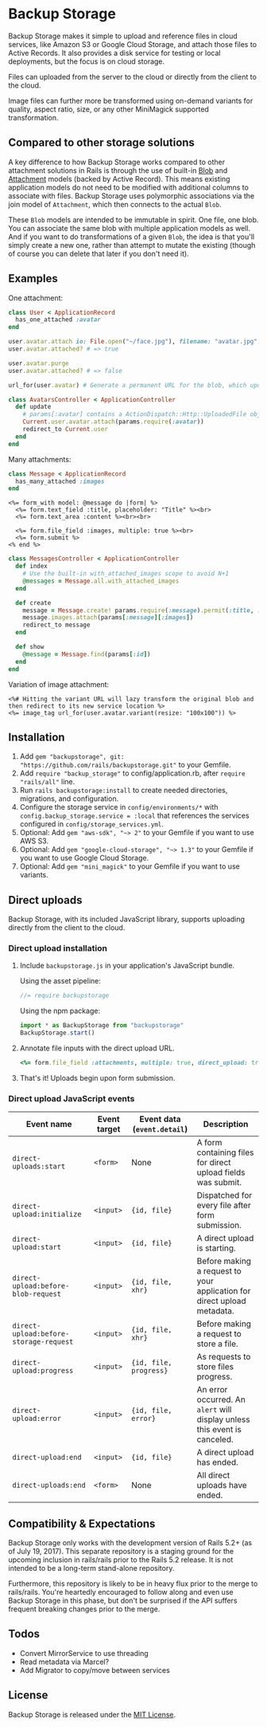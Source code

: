 # Backup Storage

Backup Storage makes it simple to upload and reference files in cloud services, like Amazon S3 or Google Cloud Storage,
and attach those files to Active Records. It also provides a disk service for testing or local deployments, but the
focus is on cloud storage.

Files can uploaded from the server to the cloud or directly from the client to the cloud.

Image files can further more be transformed using on-demand variants for quality, aspect ratio, size, or any other
MiniMagick supported transformation.

## Compared to other storage solutions

A key difference to how Backup Storage works compared to other attachment solutions in Rails is through the use of built-in [Blob](https://github.com/rails/backupstorage/blob/master/app/models/backup_storage/blob.rb) and [Attachment](https://github.com/rails/backupstorage/blob/master/app/models/backup_storage/attachment.rb) models (backed by Active Record). This means existing application models do not need to be modified with additional columns to associate with files. Backup Storage uses polymorphic associations via the join model of `Attachment`, which then connects to the actual `Blob`.

These `Blob` models are intended to be immutable in spirit. One file, one blob. You can associate the same blob with multiple application models as well. And if you want to do transformations of a given `Blob`, the idea is that you'll simply create a new one, rather than attempt to mutate the existing (though of course you can delete that later if you don't need it).

## Examples

One attachment:

```ruby
class User < ApplicationRecord
  has_one_attached :avatar
end

user.avatar.attach io: File.open("~/face.jpg"), filename: "avatar.jpg", content_type: "image/jpg"
user.avatar.attached? # => true

user.avatar.purge
user.avatar.attached? # => false

url_for(user.avatar) # Generate a permanent URL for the blob, which upon access will redirect to a temporary service URL.

class AvatarsController < ApplicationController
  def update
    # params[:avatar] contains a ActionDispatch::Http::UploadedFile object
    Current.user.avatar.attach(params.require(:avatar))
    redirect_to Current.user
  end
end
```

Many attachments:

```ruby
class Message < ApplicationRecord
  has_many_attached :images
end
```

```erb
<%= form_with model: @message do |form| %>
  <%= form.text_field :title, placeholder: "Title" %><br>
  <%= form.text_area :content %><br><br>

  <%= form.file_field :images, multiple: true %><br>
  <%= form.submit %>
<% end %>
```

```ruby
class MessagesController < ApplicationController
  def index
    # Use the built-in with_attached_images scope to avoid N+1
    @messages = Message.all.with_attached_images
  end

  def create
    message = Message.create! params.require(:message).permit(:title, :content)
    message.images.attach(params[:message][:images])
    redirect_to message
  end

  def show
    @message = Message.find(params[:id])
  end
end
```

Variation of image attachment:

```erb
<%# Hitting the variant URL will lazy transform the original blob and then redirect to its new service location %>
<%= image_tag url_for(user.avatar.variant(resize: "100x100")) %>
```

## Installation

1. Add `gem "backupstorage", git: "https://github.com/rails/backupstorage.git"` to your Gemfile.
2. Add `require "backup_storage"` to config/application.rb, after `require "rails/all"` line.
3. Run `rails backupstorage:install` to create needed directories, migrations, and configuration.
4. Configure the storage service in `config/environments/*` with `config.backup_storage.service = :local`
   that references the services configured in `config/storage_services.yml`.
5. Optional: Add `gem "aws-sdk", "~> 2"` to your Gemfile if you want to use AWS S3.
6. Optional: Add `gem "google-cloud-storage", "~> 1.3"` to your Gemfile if you want to use Google Cloud Storage.
7. Optional: Add `gem "mini_magick"` to your Gemfile if you want to use variants.

## Direct uploads

Backup Storage, with its included JavaScript library, supports uploading directly from the client to the cloud.

### Direct upload installation

1. Include `backupstorage.js` in your application's JavaScript bundle.

    Using the asset pipeline:
    ```js
    //= require backupstorage
    ```
    Using the npm package:
    ```js
    import * as BackupStorage from "backupstorage"
    BackupStorage.start()
    ```
2. Annotate file inputs with the direct upload URL.

    ```ruby
    <%= form.file_field :attachments, multiple: true, direct_upload: true %>
    ```
3. That's it! Uploads begin upon form submission.

### Direct upload JavaScript events

| Event name | Event target | Event data (`event.detail`) | Description |
| --- | --- | --- | --- |
| `direct-uploads:start` | `<form>` | None | A form containing files for direct upload fields was submit. |
| `direct-upload:initialize` | `<input>` | `{id, file}` | Dispatched for every file after form submission. |
| `direct-upload:start` | `<input>` | `{id, file}` | A direct upload is starting. |
| `direct-upload:before-blob-request` | `<input>` | `{id, file, xhr}` | Before making a request to your application for direct upload metadata. |
| `direct-upload:before-storage-request` | `<input>` | `{id, file, xhr}` | Before making a request to store a file. |
| `direct-upload:progress` | `<input>` | `{id, file, progress}` | As requests to store files progress. |
| `direct-upload:error` | `<input>` | `{id, file, error}` | An error occurred. An `alert` will display unless this event is canceled. |
| `direct-upload:end` | `<input>` | `{id, file}` | A direct upload has ended. |
| `direct-uploads:end` | `<form>` | None | All direct uploads have ended. |

## Compatibility & Expectations

Backup Storage only works with the development version of Rails 5.2+ (as of July 19, 2017). This separate repository is a staging ground for the upcoming inclusion in rails/rails prior to the Rails 5.2 release. It is not intended to be a long-term stand-alone repository.

Furthermore, this repository is likely to be in heavy flux prior to the merge to rails/rails. You're heartedly encouraged to follow along and even use Backup Storage in this phase, but don't be surprised if the API suffers frequent breaking changes prior to the merge.

## Todos

- Convert MirrorService to use threading
- Read metadata via Marcel?
- Add Migrator to copy/move between services

## License

Backup Storage is released under the [MIT License](https://opensource.org/licenses/MIT).
